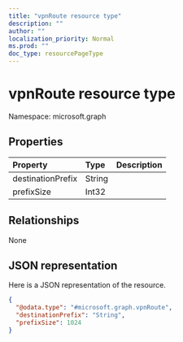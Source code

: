 ```yaml
---
title: "vpnRoute resource type"
description: ""
author: ""
localization_priority: Normal
ms.prod: ""
doc_type: resourcePageType
---
```


# vpnRoute resource type


Namespace: microsoft.graph



## Properties
|Property|Type|Description|
|:---|:---|:---|
|destinationPrefix|String||
|prefixSize|Int32||

## Relationships
None

## JSON representation
Here is a JSON representation of the resource.
<!-- {
  "blockType": "resource",
  "@odata.type": "microsoft.graph.vpnRoute"
}
-->
``` json
{
  "@odata.type": "#microsoft.graph.vpnRoute",
  "destinationPrefix": "String",
  "prefixSize": 1024
}
```

